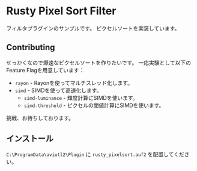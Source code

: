 # Rusty Pixel Sort Filter

フィルタプラグインのサンプルです。
ピクセルソートを実装しています。

## Contributing

せっかくなので爆速なピクセルソートを作りたいです。
一応実験として以下のFeature Flagを用意しています：
- `rayon` - Rayonを使ってマルチスレッド化します。
- `simd` - SIMDを使って高速化します。
  - `simd-luminance` - 輝度計算にSIMDを使います。
  - `simd-threshold` - ピクセルの閾値計算にSIMDを使います。

挑戦、お待ちしております。

## インストール

`C:\ProgramData\aviutl2\Plugin` に `rusty_pixelsort.auf2` を配置してください。
